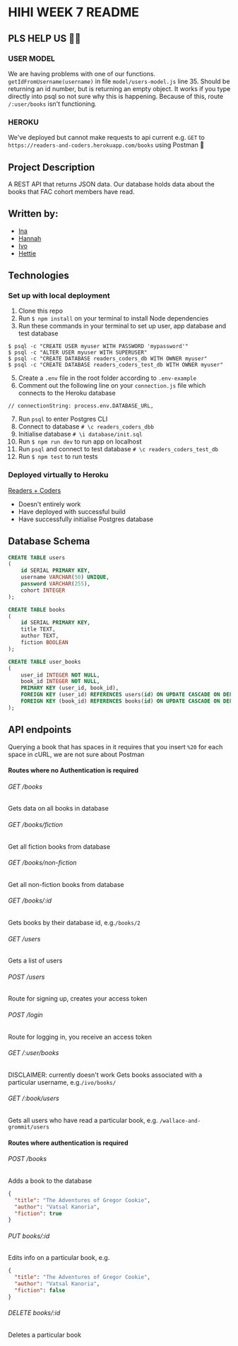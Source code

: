# HIHI WEEK 7 README

## PLS HELP US 🙏🧠

### USER MODEL
We are having problems with one of our functions. 
`getIdFromUsername(username)` in file `model/users-model.js` line 35. Should be returning an id number, but is returning an empty object. 
It works if you type directly into psql so not sure why this is happening. Because of this, route `/:user/books` isn't functioning. 

### HEROKU
We've deployed but cannot make requests to api current e.g. `GET` to `https://readers-and-coders.herokuapp.com/books` using Postman 🤔

## Project Description
A REST API that returns JSON data. Our database holds data about the books that FAC cohort members have read.

## Written by: 
- [Ina](https://github.com/itsina96)
- [Hannah](https://github.com/hannahgooding)
- [Ivo](https://github.com/Ivo-Evans)
- [Hettie](https://github.com/HettieM)

## Technologies

### Set up with local deployment
1. Clone this repo
2. Run `$ npm install` on your terminal to install Node dependencies
3. Run these commands in your terminal to set up user, app database and test database
```
$ psql -c "CREATE USER myuser WITH PASSWORD 'mypassword'"
$ psql -c "ALTER USER myuser WITH SUPERUSER"
$ psql -c "CREATE DATABASE readers_coders_db WITH OWNER myuser"
$ psql -c "CREATE DATABASE readers_coders_test_db WITH OWNER myuser"
```
5. Create a `.env` file in the root folder according to `.env-example`
6. Comment out the following line on your `connection.js` file which connects to the Heroku database
```
// connectionString: process.env.DATABASE_URL,
```
7. Run `psql` to enter Postgres CLI
8. Connect to database `# \c readers_coders_dbb`
9. Initialise database `# \i database/init.sql`
10. Run `$ npm run dev` to run app on localhost
11. Run `psql` and connect to test database `# \c readers_coders_test_db`
12. Run `$ npm test` to run tests

### Deployed virtually to Heroku
[Readers + Coders](https://readers-and-coders.herokuapp.com/books)
- Doesn't entirely work
- Have deployed with successful build
- Have successfully initialise Postgres database

## Database Schema
```sql
CREATE TABLE users
(
    id SERIAL PRIMARY KEY,
    username VARCHAR(50) UNIQUE,
    password VARCHAR(255),
    cohort INTEGER
);
```
```sql
CREATE TABLE books
(
    id SERIAL PRIMARY KEY,
    title TEXT,
    author TEXT,
    fiction BOOLEAN
);
```
```sql
CREATE TABLE user_books
(
    user_id INTEGER NOT NULL,
    book_id INTEGER NOT NULL,
    PRIMARY KEY (user_id, book_id),
    FOREIGN KEY (user_id) REFERENCES users(id) ON UPDATE CASCADE ON DELETE CASCADE,
    FOREIGN KEY (book_id) REFERENCES books(id) ON UPDATE CASCADE ON DELETE CASCADE
);
```

## API endpoints

Querying a book that has spaces in it requires that you insert `%20` for each space in cURL, we are not sure about Postman

#### Routes where no Authentication is required

###### GET /books
Gets data on all books in database

###### GET /books/fiction
Get all fiction books from database

###### GET /books/non-fiction
Get all non-fiction books from database

###### GET /books/:id
Gets books by their database id, e.g.`/books/2`

###### GET /users
Gets a list of users

###### POST /users
Route for signing up, creates your access token

###### POST /login
Route for logging in, you receive an access token

###### GET /:user/books
DISCLAIMER: currently doesn't work
Gets books associated with a particular username, e.g.`/ivo/books/`

###### GET /:book/users
Gets all users who have read a particular book, e.g. 
`/wallace-and-grommit/users`

#### Routes where authentication is required

###### POST /books
Adds a book to the database
```json
{ 
  "title": "The Adventures of Gregor Cookie",
  "author": "Vatsal Kanoria",
  "fiction": true
}
```

###### PUT books/:id
Edits info on a particular book, e.g.

```json
{ 
  "title": "The Adventures of Gregor Cookie",
  "author": "Vatsal Kanoria",
  "fiction": false
}
```

###### DELETE books/:id
Deletes a particular book
